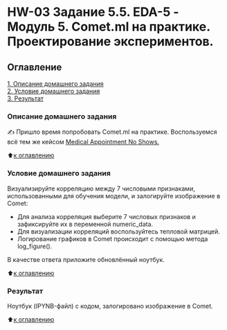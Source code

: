 # HW-03 Задание 5.5. EDA-5 - Модуль 5. Comet.ml на практике. Проектирование экспериментов.

## Оглавление  
[1. Описание домашнего задания](https://github.com/Niclausiv/sf_data_science/tree/main/HW_03/README.md#Описание-домашнего-задания)  
[2. Условие домашнего задания](https://github.com/Niclausiv/sf_data_science/tree/main/HW_03/README.md#Условие-домашнего-задания)  
[3. Результат](https://github.com/Niclausiv/sf_data_science/tree/main/HW_03/README.md#Результат)    


### Описание домашнего задания    
✍️ Пришло время попробовать Comet.ml на практике. Воспользуемся всё тем же кейсом [Medical Appointment No Shows.](https://www.kaggle.com/joniarroba/noshowappointments) 
 
:arrow_up:[к оглавлению](https://github.com/Niclausiv/sf_data_science/tree/main/HW_03/README.md#Оглавление)

### Условие домашнего задания    

Визуализируйте корреляцию между 7 числовыми признаками, использованными для обучения модели, и залогируйте изображение в Comet:
  -  Для анализа корреляция выберите 7 числовых признаков и зафиксируйте их в переменной numeric_data.
  -  Для визуализации корреляций воспользуйтесь тепловой матрицей.
  -  Логирование графиков в Comet происходит с помощью метода log_figure().

В качестве ответа приложите обновлённый ноутбук.

 
:arrow_up:[к оглавлению](https://github.com/Niclausiv/sf_data_science/tree/main/HW_03/README.md#Оглавление)


### Результат  
Ноутбук (IPYNB-файл) с кодом,  залогировано изображение в Comet.
 
:arrow_up:[к оглавлению](https://github.com/Niclausiv/sf_data_science/tree/main/HW_02/README.md#Оглавление)
